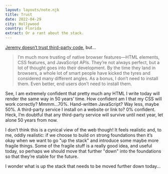 ```yaml
---
layout: layouts/note.njk
title: Trust
date: 2022-04-29
city: Hollywood
country: Florida
extract: Or a rant about the stack.
---
```


[Jeremy doesn’t trust third-party code](https://adactio.com/journal/19021), but...

> I’m much more trusting of native browser features—HTML elements, CSS features, and JavaScript APIs. They’re not always perfect, but a lot of thought goes into their development. By the time they land in browsers, a whole lot of smart people have kicked the tyres and considered many different angles. As a bonus, I don’t need to install them. Even better, end users don’t need to install them.

See, I am extremely confident that pretty much any HTML I write today will render the same way in 50 years’ time. How confident am I that my CSS will work correctly? Mmmm...70%. Hand-written JavaScript? Way less, maybe 50%. A third-party service I install on a website or link to? 0% confident. Heck, I’m doubtful that any third-party service will survive until next year, let alone 50 years from now.

I don’t think this is a cynical view of the web though! It feels realistic and, to me, oddly realistic: if we choose to build on strong foundations then it’s okay when we want to go "up the stack" and introduce some maybe more fragile things. Some of the fragile stuff is a really good idea, and useful today, so perhaps we should move that further "down" into the foundations so that they’re stable for the future.

I wonder what is up the stack that needs to be moved further down today...
